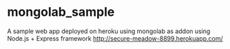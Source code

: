 mongolab_sample
===============

A sample web app deployed on heroku using mongolab as addon using Node.js + Express framework
http://secure-meadow-8899.herokuapp.com/
